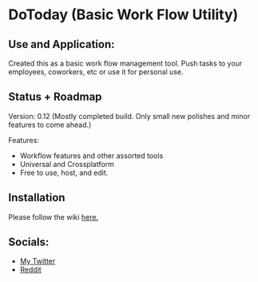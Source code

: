 # DoToday (Basic Work Flow Utility)


## Use and Application:
Created this as a basic work flow management tool. Push tasks to your employees, coworkers, etc or use it for personal use.



## Status + Roadmap
Version: 0.12 (Mostly completed build. Only small new polishes and minor features to come ahead.)

Features:
- Workflow features and other assorted tools
- Universal and Crossplatform
- Free to use, host, and edit.

## Installation
Please follow the wiki [here.](https://github.com/RossTheDev/DoToday/wiki)



## Socials:
- [My Twitter](https://twitter.com/TechByRoss)
- [Reddit](https://www.reddit.com/user/RossTheDev)
